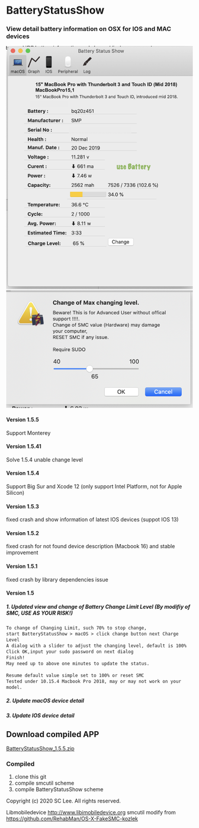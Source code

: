 # BatteryStatusShow
### View detail battery information on OSX for IOS and MAC devices

![ pic1](/README/readme_pic1.png)
![ pic2](/README/readme_pic2.png)

#### Version 1.5.5
Support Monterey 
#### Version 1.5.41
Solve 1.5.4 unable change level 
#### Version 1.5.4
Support Big Sur and Xcode 12 (only support Intel Platform, not for Apple Silicon)
#### Version 1.5.3
fixed crash and show information of latest IOS devices (suppot IOS 13) 
#### Version 1.5.2
fixed crash for not found device description (Macbook 16) and stable improvement
#### Version 1.5.1
fixed crash by library dependencies issue
#### Version 1.5



##### 1. Updated view and change of Battery Change Limit Level (By modifiy of SMC, USE AS YOUR RISK!)

   
```
To change of Changing Limit, such 70% to stop change, 
start BatteryStatusShow > macOS > click change button next Charge Level
A dialog with a slider to adjust the changing level, default is 100% 
Click OK,input your sudo password on next dialog
Finish!
May need up to above one minutes to update the status.

Resume default value simple set to 100% or reset SMC
Tested under 10.15.4 Macbook Pro 2018, may or may not work on your model.
```
##### 2. Update macOS device detail
##### 3. Update IOS device detail


## Download compiled APP

[BatteryStatusShow_1.5.5.zip](/release/BatteryStatusShow_1.5.5.zip)

### Compiled
1. clone this git
2. compile smcutil scheme 
3. compile BatteryStatusShow scheme

Copyright (c) 2020 SC Lee. All rights reserved.

Libmobiledevice http://www.libimobiledevice.org
smcutil modify from https://github.com/RehabMan/OS-X-FakeSMC-kozlek







